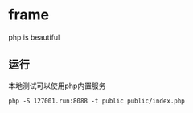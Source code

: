 # frame
php is beautiful

## 运行

本地测试可以使用php内置服务

`php -S 127001.run:8088 -t public public/index.php`
